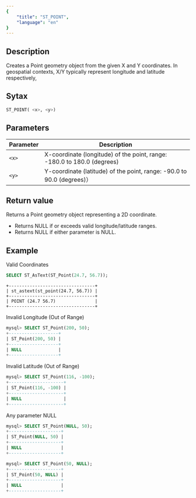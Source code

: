 ```yaml
---
{
    "title": "ST_POINT",
    "language": "en"
}
---
```


## Description

Creates a Point geometry object from the given X and Y coordinates.
In geospatial contexts, X/Y typically represent longitude and latitude respectively,

## Sytax

```sql
ST_POINT( <x>, <y>)
```
## Parameters

| Parameter  | Description  |
|-----|-----|
| `<x>` | X-coordinate (longitude) of the point, range: -180.0 to 180.0 (degrees) |
| `<y>` | Y-coordinate (latitude) of the point, range: -90.0 to 90.0 (degrees)） |

## Return value

Returns a Point geometry object representing a 2D coordinate.

- Returns NULL if <x> or <y> exceeds valid longitude/latitude ranges.
- Returns NULL if either parameter is NULL.

## Example

Valid Coordinates

```sql
SELECT ST_AsText(ST_Point(24.7, 56.7));
```

```text
+---------------------------------+
| st_astext(st_point(24.7, 56.7)) |
+---------------------------------+
| POINT (24.7 56.7)               |
+---------------------------------+
```

Invalid Longitude (Out of Range)

```sql
mysql> SELECT ST_Point(200, 50);
+-------------------+
| ST_Point(200, 50) |
+-------------------+
| NULL              |
+-------------------+
```

Invalid Latitude (Out of Range)

```sql
mysql> SELECT ST_Point(116, -100);
+---------------------+
| ST_Point(116, -100) |
+---------------------+
| NULL                |
+---------------------+
```

Any parameter NULL

```sql
mysql> SELECT ST_Point(NULL, 50);
+--------------------+
| ST_Point(NULL, 50) |
+--------------------+
| NULL               |
+--------------------+
```

```sql
mysql> SELECT ST_Point(50, NULL);
+--------------------+
| ST_Point(50, NULL) |
+--------------------+
| NULL               |
+--------------------+

```

